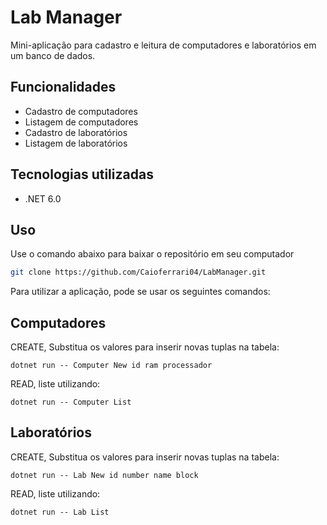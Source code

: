 # Lab Manager

Mini-aplicação para cadastro e leitura de computadores e laboratórios em um banco de dados.

## Funcionalidades

- Cadastro de computadores
- Listagem de computadores
- Cadastro de laboratórios
- Listagem de laboratórios

## Tecnologias utilizadas

- .NET 6.0

## Uso

Use o comando abaixo para baixar o repositório em seu computador

```bash
git clone https://github.com/Caioferrari04/LabManager.git
```

Para utilizar a aplicação, pode se usar os seguintes comandos:

## Computadores
CREATE, Substitua os valores para inserir novas tuplas na tabela:
 ```
 dotnet run -- Computer New id ram processador
 ```

READ, liste utilizando:

 ```
 dotnet run -- Computer List
 ```
## Laboratórios
CREATE, Substitua os valores para inserir novas tuplas na tabela:
 ```
 dotnet run -- Lab New id number name block
 ```

READ, liste utilizando:

 ```
 dotnet run -- Lab List
 ```